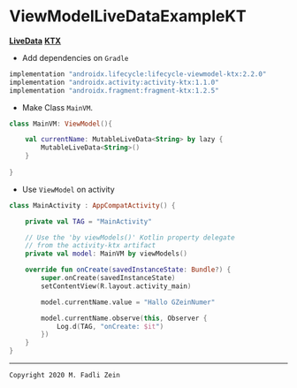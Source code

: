 # ViewModelLiveDataExampleKT

 [**LiveData**](https://developer.android.com/topic/libraries/architecture/livedata?hl=id)
 [**KTX**](https://developer.android.com/kotlin/ktx)

- Add dependencies on `Gradle`
```gradle
implementation "androidx.lifecycle:lifecycle-viewmodel-ktx:2.2.0"
implementation "androidx.activity:activity-ktx:1.1.0"
implementation "androidx.fragment:fragment-ktx:1.2.5"
```

- Make Class `MainVM`.
```kotlin
class MainVM: ViewModel(){

    val currentName: MutableLiveData<String> by lazy {
        MutableLiveData<String>()
    }
    
}
```

- Use `ViewModel` on activity
```kotlin
class MainActivity : AppCompatActivity() {

    private val TAG = "MainActivity"

    // Use the 'by viewModels()' Kotlin property delegate
    // from the activity-ktx artifact
    private val model: MainVM by viewModels()

    override fun onCreate(savedInstanceState: Bundle?) {
        super.onCreate(savedInstanceState)
        setContentView(R.layout.activity_main)

        model.currentName.value = "Hallo GZeinNumer"

        model.currentName.observe(this, Observer {
            Log.d(TAG, "onCreate: $it")
        })
    }
}
```

---

```
Copyright 2020 M. Fadli Zein
```

